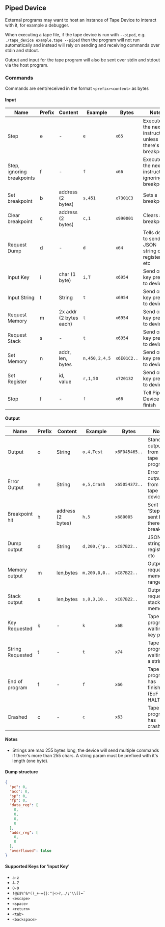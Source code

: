 ## Piped Device

External programs may want to host an instance of Tape Device to interact with it, for example a debugger.

When executing a tape file, if the tape device is run with `--piped`, e.g. `./tape_device example.tape --piped` then the program will not run automatically and instead will rely on sending and receiving commands over stdin and stdout.

Output and input for the tape program will also be sent over stdin and stdout via the host program.

### Commands

Commands are sent/received in the format `<prefix><content>` as bytes

#### Input

| Name | Prefix | Content | Example | Bytes | Notes |
|----------|----------|-------|-----|-----|----|
| Step | e | - | `e` | `x65` | Executes the next instruction, unless there's a breakpoint |
| Step, ignoring breakpoints | f | - | `f` | `x66` | Executes the next instruction, ignoring breakpoints |
| Set breakpoint | b | address (2 bytes) | `s,451` | `x7301C3` | Sets a breakpoint |
| Clear breakpoint | c | address (2 bytes) | `c,1` | `x990001` | Clears a breakpoint |
| Request Dump | d | - | `d` | `x64` | Tells device to send JSON string of registers, etc |
| Input Key | i | char (1 byte) | `i,T` | `x6954` | Send one key press to device | 
| Input String | t | String | `t` | `x6954` | Send one key press to device | 
| Request Memory | m | 2x addr (2 bytes each) | `t` | `x6954` | Send one key press to device | 
| Request Stack | s | - | `t` | `x6954` | Send one key press to device | 
| Set Memory | n | addr, len, bytes | `n,450,2,4,5` | `x6E01C2..` | Send one key press to device | 
| Set Register | r | id, value | `r,1,50` | `x720132` | Send one key press to device |  
| Stop | f | - | `f` | `x66` | Tell Piped Device to finish |  

#### Output

| Name | Prefix | Content | Example | Bytes | Notes |
|----------|----------|-------|-----|-----|----|
| Output | o | String | `o,4,Test` | `x6F045465..` | Standard output from the tape program |
| Error Output | e | String | `e,5,Crash` | `x65054372..` | Error output from the tape device |
| Breakpoint hit | h | address (2 bytes) | `h,5` | `x680005` | Sent when 'Step' is sent but there's a breakpoint |
| Dump output | d | String | `d,200,{"p..` | `xC87B22..` | JSON string of registers, etc |
| Memory output | m | len,bytes | `m,200,0,0..` | `xC87B22..` | Output of requested memory range |
| Stack output | s | len,bytes | `s,8,3,10..` | `xC87B22..` | Output of requested stack memory |
| Key Requested | k | - | `k` | `x6B` | Tape program is waiting for key press |
| String Requested | t | - | `t` | `x74` | Tape program is waiting for a string |
| End of program | f | - | `f` | `x66` | Tape program has finished (EoF or HALT) |
| Crashed | c | - | `c` | `x63` | Tape program has crashed |

#### Notes

* Strings are max 255 bytes long, the device will send multiple commands if there's more than 255 chars. A string param must be prefixed with it's length (one byte).

#### Dump structure

```json
{
  "pc": 0,
  "acc": 0,
  "sp": 0,
  "fp": 0,
  "data_reg": [
    0,
    0,
    0,
    0
  ],
  "addr_reg": [
    0,
    0
  ],
  "overflowed": false
}
```

#### Supported Keys for 'Input Key'

 * `a-z`
 * `A-Z`
 * `0-9`
 * `!@£$%^&*()_+-={}:"|<>?,./;'\\[]`~`
 * `<escape>`
 * `<space>`
 * `<return>`
 * `<tab>`
 * `<backspace>`
